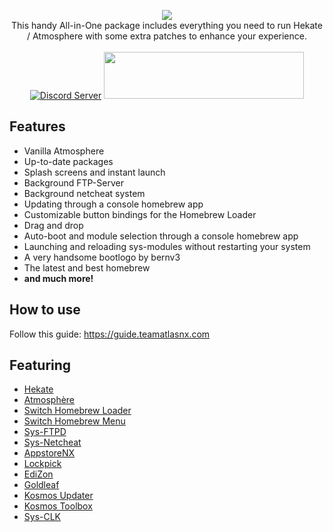 <p align="center">
<a href="https://github.com/AtlasNX/Kosmos/releases">
<img src="https://user-images.githubusercontent.com/25822956/52866161-64c6e300-313e-11e9-9e3a-87636ed67467.png"></a>
<br> 
This handy All-in-One package includes everything you need to run Hekate / Atmosphere with some extra patches to enhance your experience.
<br>
<br>
<a href="https://discord.gg/qbRAuy7"><img src="https://discordapp.com/api/guilds/477891535174631424/embed.png?style=banner2" alt="Discord Server" /></a>
<a href="https://www.patreon.com/atlasnx"><img src="https://c5.patreon.com/external/logo/become_a_patron_button@2x.png" height="75" width="320"></a>
</p>

## Features
* Vanilla Atmosphere
* Up-to-date packages
* Splash screens and instant launch
* Background FTP-Server
* Background netcheat system
* Updating through a console homebrew app
* Customizable button bindings for the Homebrew Loader
* Drag and drop
* Auto-boot and module selection through a console homebrew app
* Launching and reloading sys-modules without restarting your system
* A very handsome bootlogo by bernv3
* The latest and best homebrew
* **and much more!**


## How to use
Follow this guide: https://guide.teamatlasnx.com

## Featuring
* [Hekate](https://github.com/CTCaer/hekate)
* [Atmosphère](https://github.com/Atmosphere-NX/Atmosphere)
* [Switch Homebrew Loader](https://github.com/switchbrew/nx-hbloader)
* [Switch Homebrew Menu](https://github.com/switchbrew/nx-hbmenu)
* [Sys-FTPD](https://github.com/jakibaki/sys-ftpd)
* [Sys-Netcheat](https://github.com/jakibaki/sys-netcheat)
* [AppstoreNX](https://github.com/vgmoose/appstorenx)
* [Lockpick](https://github.com/shchmue/Lockpick)
* [EdiZon](https://github.com/thomasnet-mc/EdiZon)
* [Goldleaf](https://github.com/XorTroll/Goldleaf)
* [Kosmos Updater](https://github.com/StevenMattera/SDFilesUpdater)
* [Kosmos Toolbox](https://github.com/AtlasNX/CFW-Settings)
* [Sys-CLK](https://github.com/retronx-team/sys-clk)
